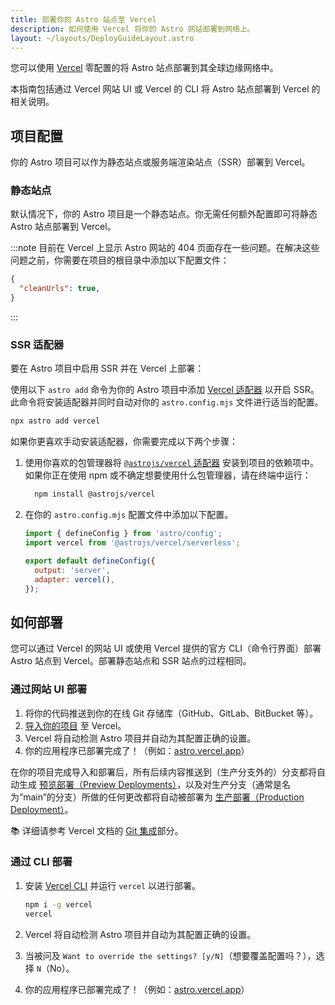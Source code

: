 ```yaml
---
title: 部署你的 Astro 站点至 Vercel
description: 如何使用 Vercel 将你的 Astro 网站部署到网络上。
layout: ~/layouts/DeployGuideLayout.astro
---
```


您可以使用 [Vercel](http://vercel.com/) 零配置的将 Astro 站点部署到其全球边缘网络中。

本指南包括通过 Vercel 网站 UI 或 Vercel 的 CLI 将 Astro 站点部署到 Vercel 的相关说明。

## 项目配置

你的 Astro 项目可以作为静态站点或服务端渲染站点（SSR）部署到 Vercel。

### 静态站点

默认情况下，你的 Astro 项目是一个静态站点。你无需任何额外配置即可将静态 Astro 站点部署到 Vercel。

:::note
目前在 Vercel 上显示 Astro 网站的 404 页面存在一些问题。在解决这些问题之前，你需要在项目的根目录中添加以下配置文件：

```json title="vercel.json"
{
  "cleanUrls": true,
}
```

:::

### SSR 适配器

要在 Astro 项目中启用 SSR 并在 Vercel 上部署：

使用以下 `astro add` 命令为你的 Astro 项目中添加 [Vercel 适配器](/zh-cn/guides/integrations-guide/vercel/) 以开启 SSR。此命令将安装适配器并同时自动对你的 `astro.config.mjs` 文件进行适当的配置。

```bash
npx astro add vercel
```

如果你更喜欢手动安装适配器，你需要完成以下两个步骤：

1. 使用你喜欢的包管理器将 [`@astrojs/vercel` 适配器](/zh-cn/guides/integrations-guide/vercel/) 安装到项目的依赖项中。如果你正在使用 npm 或不确定想要使用什么包管理器，请在终端中运行：

    ```bash
      npm install @astrojs/vercel
    ```

2. 在你的 `astro.config.mjs` 配置文件中添加以下配置。

    ```js title="astro.config.mjs" ins={2, 5-6}
    import { defineConfig } from 'astro/config';
    import vercel from '@astrojs/vercel/serverless';

    export default defineConfig({
      output: 'server',
      adapter: vercel(),
    });
    ```

## 如何部署

您可以通过 Vercel 的网站 UI 或使用 Vercel 提供的官方 CLI（命令行界面）部署 Astro 站点到 Vercel。部署静态站点和 SSR 站点的过程相同。

### 通过网站 UI 部署

1. 将你的代码推送到你的在线 Git 存储库（GitHub、GitLab、BitBucket 等）。
2. [导入你的项目](https://vercel.com/new) 至 Vercel。
3. Vercel 将自动检测 Astro 项目并自动为其配置正确的设置。
4. 你的应用程序已部署完成了！（例如：[astro.vercel.app](https://astro.vercel.app/)）

在你的项目完成导入和部署后，所有后续内容推送到（生产分支外的）分支都将自动生成 [预览部署（Preview Deployments）](https://vercel.com/docs/concepts/deployments/environments#preview)，以及对生产分支（通常是名为“main”的分支）所做的任何更改都将自动被部署为 [生产部署（Production Deployment）](https://vercel.com/docs/concepts/deployments/environments#production)。

📚 详细请参考 Vercel 文档的 [Git 集成](https://vercel.com/docs/concepts/git)部分。

### 通过 CLI 部署

1. 安装 [Vercel CLI](https://vercel.com/cli) 并运行 `vercel` 以进行部署。

    ```bash
    npm i -g vercel
    vercel
    ```

2. Vercel 将自动检测 Astro 项目并自动为其配置正确的设置。
3. 当被问及 `Want to override the settings? [y/N]`（想要覆盖配置吗？），选择 `N`（No）。
4. 你的应用程序已部署完成了！（例如：[astro.vercel.app](https://astro.vercel.app/)）
